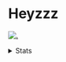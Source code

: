 # Heyzzz  

[![.](https://skillicons.dev/icons?i=js,java)](https://skillicons.dev)  

<details>
<summary>Stats</summary
<!--START_SECTION:waka-->

```text
JavaScript   19 hrs 43 mins  ████████████████████▒░░░░   80.82 %
JSON         3 hrs 1 min     ███░░░░░░░░░░░░░░░░░░░░░░   12.38 %
CSS          1 hr 31 mins    █▓░░░░░░░░░░░░░░░░░░░░░░░   06.28 %
Other        6 mins          ░░░░░░░░░░░░░░░░░░░░░░░░░   00.45 %
Lua          0 secs          ░░░░░░░░░░░░░░░░░░░░░░░░░   00.07 %
```

<!--END_SECTION:waka-->
</details>
